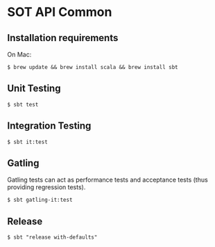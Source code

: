 SOT API Common
==============

Installation requirements
-------------------------
On Mac:
```
$ brew update && brew install scala && brew install sbt
```

Unit Testing
------------
```
$ sbt test
```

Integration Testing
-------------------
```
$ sbt it:test
```

Gatling
-------
Gatling tests can act as performance tests and acceptance tests (thus providing regression tests).
```
$ sbt gatling-it:test
```

Release
-------
```
$ sbt "release with-defaults"
```